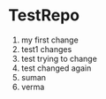 # TestRepo
1. my first change
2. test1 changes
3. test trying to change
4. test changed again
5. suman
6. verma
